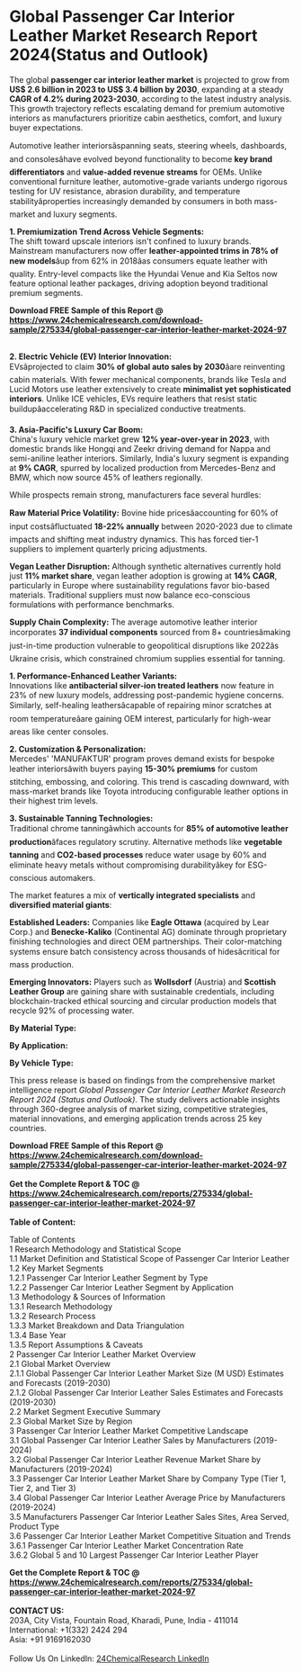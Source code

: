 <h1>Global Passenger Car Interior Leather Market Research Report 2024(Status and Outlook)</h1><p>The global <strong>passenger car interior leather market</strong> is projected to grow from <strong>US$ 2.6 billion in 2023 to US$ 3.4 billion by 2030</strong>, expanding at a steady <strong>CAGR of 4.2% during 2023-2030</strong>, according to the latest industry analysis. This growth trajectory reflects escalating demand for premium automotive interiors as manufacturers prioritize cabin aesthetics, comfort, and luxury buyer expectations.</p><p>Automotive leather interiorsâspanning seats, steering wheels, dashboards, and consolesâhave evolved beyond functionality to become <strong>key brand differentiators</strong> and <strong>value-added revenue streams</strong> for OEMs. Unlike conventional furniture leather, automotive-grade variants undergo rigorous testing for UV resistance, abrasion durability, and temperature stabilityâproperties increasingly demanded by consumers in both mass-market and luxury segments.</p><p><strong>1. Premiumization Trend Across Vehicle Segments:</strong><br>
The shift toward upscale interiors isn't confined to luxury brands. Mainstream manufacturers now offer <strong>leather-appointed trims in 78% of new models</strong>âup from 62% in 2018âas consumers equate leather with quality. Entry-level compacts like the Hyundai Venue and Kia Seltos now feature optional leather packages, driving adoption beyond traditional premium segments.</p><div><b>Download FREE Sample of this Report @ 
            <a href="https://www.24chemicalresearch.com/download-sample/275334/global-passenger-car-interior-leather-market-2024-97">
            https://www.24chemicalresearch.com/download-sample/275334/global-passenger-car-interior-leather-market-2024-97</a></b></div><br><p><strong>2. Electric Vehicle (EV) Interior Innovation:</strong><br>
EVsâprojected to claim <strong>30% of global auto sales by 2030</strong>âare reinventing cabin materials. With fewer mechanical components, brands like Tesla and Lucid Motors use leather extensively to create <strong>minimalist yet sophisticated interiors</strong>. Unlike ICE vehicles, EVs require leathers that resist static buildupâaccelerating R&amp;D in specialized conductive treatments.</p><p><strong>3. Asia-Pacific's Luxury Car Boom:</strong><br>
China's luxury vehicle market grew <strong>12% year-over-year in 2023</strong>, with domestic brands like Hongqi and Zeekr driving demand for Nappa and semi-aniline leather interiors. Similarly, India's luxury segment is expanding at <strong>9% CAGR</strong>, spurred by localized production from Mercedes-Benz and BMW, which now source 45% of leathers regionally.</p><p>While prospects remain strong, manufacturers face several hurdles:</p><p><strong>Raw Material Price Volatility:</strong> Bovine hide pricesâaccounting for 60% of input costsâfluctuated <strong>18-22% annually</strong> between 2020-2023 due to climate impacts and shifting meat industry dynamics. This has forced tier-1 suppliers to implement quarterly pricing adjustments.</p><p><strong>Vegan Leather Disruption:</strong> Although synthetic alternatives currently hold just <strong>11% market share</strong>, vegan leather adoption is growing at <strong>14% CAGR</strong>, particularly in Europe where sustainability regulations favor bio-based materials. Traditional suppliers must now balance eco-conscious formulations with performance benchmarks.</p><p><strong>Supply Chain Complexity:</strong> The average automotive leather interior incorporates <strong>37 individual components</strong> sourced from 8+ countriesâmaking just-in-time production vulnerable to geopolitical disruptions like 2022âs Ukraine crisis, which constrained chromium supplies essential for tanning.</p><p><strong>1. Performance-Enhanced Leather Variants:</strong><br>
Innovations like <strong>antibacterial silver-ion treated leathers</strong> now feature in 23% of new luxury models, addressing post-pandemic hygiene concerns. Similarly, self-healing leathersâcapable of repairing minor scratches at room temperatureâare gaining OEM interest, particularly for high-wear areas like center consoles.</p><p><strong>2. Customization &amp; Personalization:</strong><br>
Mercedes' 'MANUFAKTUR' program proves demand exists for bespoke leather interiorsâwith buyers paying <strong>15-30% premiums</strong> for custom stitching, embossing, and coloring. This trend is cascading downward, with mass-market brands like Toyota introducing configurable leather options in their highest trim levels.</p><p><strong>3. Sustainable Tanning Technologies:</strong><br>
Traditional chrome tanningâwhich accounts for <strong>85% of automotive leather production</strong>âfaces regulatory scrutiny. Alternative methods like <strong>vegetable tanning</strong> and <strong>CO2-based processes</strong> reduce water usage by 60% and eliminate heavy metals without compromising durabilityâkey for ESG-conscious automakers.</p><p>The market features a mix of <strong>vertically integrated specialists</strong> and <strong>diversified material giants</strong>:</p><p><strong>Established Leaders:</strong> Companies like <strong>Eagle Ottawa</strong> (acquired by Lear Corp.) and <strong>Benecke-Kaliko</strong> (Continental AG) dominate through proprietary finishing technologies and direct OEM partnerships. Their color-matching systems ensure batch consistency across thousands of hidesâcritical for mass production.</p><p><strong>Emerging Innovators:</strong> Players such as <strong>Wollsdorf</strong> (Austria) and <strong>Scottish Leather Group</strong> are gaining share with sustainable credentials, including blockchain-tracked ethical sourcing and circular production models that recycle 92% of processing water.</p><p><strong>By Material Type:</strong></p><p><strong>By Application:</strong></p><p><strong>By Vehicle Type:</strong></p><p>This press release is based on findings from the comprehensive market intelligence report <em>Global Passenger Car Interior Leather Market Research Report 2024 (Status and Outlook)</em>. The study delivers actionable insights through 360-degree analysis of market sizing, competitive strategies, material innovations, and emerging application trends across 25 key countries.</p><div><b>Download FREE Sample of this Report @ 
            <a href="https://www.24chemicalresearch.com/download-sample/275334/global-passenger-car-interior-leather-market-2024-97">
            https://www.24chemicalresearch.com/download-sample/275334/global-passenger-car-interior-leather-market-2024-97</a></b></div><br><div><b>Get the Complete Report & TOC @ 
            <a href="https://www.24chemicalresearch.com/reports/275334/global-passenger-car-interior-leather-market-2024-97">
            https://www.24chemicalresearch.com/reports/275334/global-passenger-car-interior-leather-market-2024-97</a></b></div><br>
            <b>Table of Content:</b><p>Table of Contents<br />
1 Research Methodology and Statistical Scope<br />
1.1 Market Definition and Statistical Scope of Passenger Car Interior Leather<br />
1.2 Key Market Segments<br />
1.2.1 Passenger Car Interior Leather Segment by Type<br />
1.2.2 Passenger Car Interior Leather Segment by Application<br />
1.3 Methodology & Sources of Information<br />
1.3.1 Research Methodology<br />
1.3.2 Research Process<br />
1.3.3 Market Breakdown and Data Triangulation<br />
1.3.4 Base Year<br />
1.3.5 Report Assumptions & Caveats<br />
2 Passenger Car Interior Leather Market Overview<br />
2.1 Global Market Overview<br />
2.1.1 Global Passenger Car Interior Leather Market Size (M USD) Estimates and Forecasts (2019-2030)<br />
2.1.2 Global Passenger Car Interior Leather Sales Estimates and Forecasts (2019-2030)<br />
2.2 Market Segment Executive Summary<br />
2.3 Global Market Size by Region<br />
3 Passenger Car Interior Leather Market Competitive Landscape<br />
3.1 Global Passenger Car Interior Leather Sales by Manufacturers (2019-2024)<br />
3.2 Global Passenger Car Interior Leather Revenue Market Share by Manufacturers (2019-2024)<br />
3.3 Passenger Car Interior Leather Market Share by Company Type (Tier 1, Tier 2, and Tier 3)<br />
3.4 Global Passenger Car Interior Leather Average Price by Manufacturers (2019-2024)<br />
3.5 Manufacturers Passenger Car Interior Leather Sales Sites, Area Served, Product Type<br />
3.6 Passenger Car Interior Leather Market Competitive Situation and Trends<br />
3.6.1 Passenger Car Interior Leather Market Concentration Rate<br />
3.6.2 Global 5 and 10 Largest Passenger Car Interior Leather Player</p><div><b>Get the Complete Report & TOC @ 
            <a href="https://www.24chemicalresearch.com/reports/275334/global-passenger-car-interior-leather-market-2024-97">
            https://www.24chemicalresearch.com/reports/275334/global-passenger-car-interior-leather-market-2024-97</a></b></div><br><b>CONTACT US:</b><br>
            203A, City Vista, Fountain Road, Kharadi, Pune, India - 411014<br>
            International: +1(332) 2424 294<br>
            Asia: +91 9169162030 <br><br>
            Follow Us On LinkedIn: <a href="https://www.linkedin.com/company/24chemicalresearch/">24ChemicalResearch LinkedIn</a>